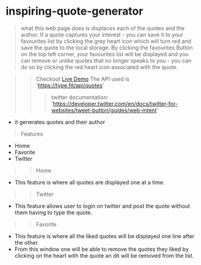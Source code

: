 # inspiring-quote-generator

> what this web page does is displaces each of the quotes and the author.
> If a quote captures your interest - you can save it to your favourites list by clicking the grey heart icon which will turn red and save the quote to the local storage.
> By clicking the favourites Button on the top left corner, your favourites list will be displayed and you can remove or unlike quotes that no longer speaks to you - you can do so by clicking the red heart icon associated with the quote.

>> Checkout [Live Demo](https://pats101.github.io/inspiring-quote-generator/)
>> The API used is 'https://type.fit/api/quotes'
>>> twitter documentation: 'https://developer.twitter.com/en/docs/twitter-for-websites/tweet-button/guides/web-intent'
- it generates quotes and their author

>Features
- Home
- Favorite
- Twitter

>> Home
- This feature is where all quotes are displayed one at a time.

>> Twitter
- This feature allows user to login on twitter and post the quote without them having to type the quote.

>> Favorite
- This feature is where all the liked quotes will be displayed one line after the other.
- From this window one will be able to remove the quotes they liked by clicking on the heart with the quote an dit will be removed from the list.
